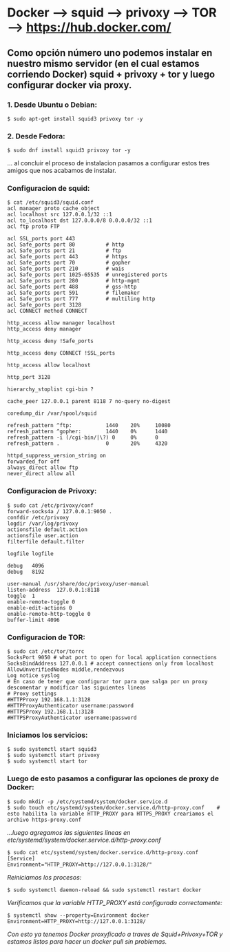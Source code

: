 # Docker --> squid --> privoxy --> TOR --> https://hub.docker.com/
 
## Como opción número uno podemos instalar en nuestro mismo servidor (en el cual estamos corriendo Docker) **squid + privoxy + tor** y luego configurar docker via proxy.

### 1. Desde Ubuntu o Debian:

	$ sudo apt-get install squid3 privoxy tor -y 

### 2. Desde Fedora:
	$ sudo dnf install squid3 privoxy tor -y

... al concluir el proceso de instalacion pasamos a configurar estos tres amigos que nos acabamos de instalar.

### Configuracion de squid:
	$ cat /etc/squid3/squid.conf
	acl manager proto cache_object
	acl localhost src 127.0.0.1/32 ::1
	acl to_localhost dst 127.0.0.0/8 0.0.0.0/32 ::1
	acl ftp proto FTP
	
	acl SSL_ports port 443
	acl Safe_ports port 80          # http
	acl Safe_ports port 21          # ftp
	acl Safe_ports port 443         # https
	acl Safe_ports port 70          # gopher
	acl Safe_ports port 210         # wais
	acl Safe_ports port 1025-65535  # unregistered ports
	acl Safe_ports port 280         # http-mgmt
	acl Safe_ports port 488         # gss-http
	acl Safe_ports port 591         # filemaker
	acl Safe_ports port 777         # multiling http
	acl Safe_ports port 3128
	acl CONNECT method CONNECT

	http_access allow manager localhost
	http_access deny manager

	http_access deny !Safe_ports

	http_access deny CONNECT !SSL_ports
	
	http_access allow localhost

	http_port 3128

	hierarchy_stoplist cgi-bin ?

	cache_peer 127.0.0.1 parent 8118 7 no-query no-digest
	
	coredump_dir /var/spool/squid

	refresh_pattern ^ftp:           1440    20%     10080
	refresh_pattern ^gopher:        1440    0%      1440
	refresh_pattern -i (/cgi-bin/|\?) 0     0%      0
	refresh_pattern .               0       20%     4320

	httpd_suppress_version_string on
	forwarded_for off
	always_direct allow ftp
	never_direct allow all

### Configuracion de Privoxy:
	$ sudo cat /etc/privoxy/conf
	forward-socks4a / 127.0.0.1:9050 .
	confdir /etc/privoxy
	logdir /var/log/privoxy
	actionsfile default.action   
	actionsfile user.action      
	filterfile default.filter

	logfile logfile

	debug   4096 
	debug   8192 

	user-manual /usr/share/doc/privoxy/user-manual
	listen-address  127.0.0.1:8118
	toggle  1
	enable-remote-toggle 0
	enable-edit-actions 0
	enable-remote-http-toggle 0
	buffer-limit 4096

### Configuracion de TOR:
	$ sudo cat /etc/tor/torrc
	SocksPort 9050 # what port to open for local application connections
	SocksBindAddress 127.0.0.1 # accept connections only from localhost
	AllowUnverifiedNodes middle,rendezvous
	Log notice syslog
	# En caso de tener que configurar tor para que salga por un proxy descomentar y modificar las siguientes lineas
	# Proxy settings
	#HTTPProxy 192.168.1.1:3128
	#HTTPProxyAuthenticator username:password
	#HTTPSProxy 192.168.1.1:3128
	#HTTPSProxyAuthenticator username:password

### Iniciamos los servicios:
	$ sudo systemctl start squid3
	$ sudo systemctl start privoxy
	$ sudo systemctl start tor

### Luego de esto pasamos a configurar las opciones de proxy de Docker:
	$ sudo mkdir -p /etc/systemd/system/docker.service.d
	$ sudo touch etc/systemd/system/docker.service.d/http-proxy.conf	# esto habilita la variable HTTP_PROXY para HTTPS_PROXY creariamos el archivo https-proxy.conf

*...luego agregamos las siguientes líneas en etc/systemd/system/docker.service.d/http-proxy.conf*

	$ sudo cat etc/systemd/system/docker.service.d/http-proxy.conf
	[Service]
	Environment="HTTP_PROXY=http://127.0.0.1:3128/"

*Reiniciamos los procesos:*

	$ sudo systemctl daemon-reload && sudo systemctl restart docker

*Verificamos que la variable HTTP_PROXY está configurada correctamente:*

	$ systemctl show --property=Environment docker
	Environment=HTTP_PROXY=http://127.0.0.1:3128/

*Con esto ya tenemos Docker proxyficado a traves de Squid+Privoxy+TOR y estamos listos para hacer un docker pull sin problemas.*
